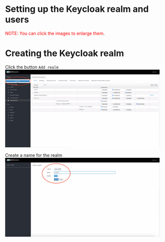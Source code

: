 # Setting up the Keycloak realm and users

<span style="color:red">NOTE: You can click the images to enlarge them</span>.

# Creating the Keycloak realm 

Click the button `Add realm`
<img src="https://github.com/wska/Katakoda-scenarios/blob/main/secure-api-endpoint-using-keycloak/img/1.png?raw=true" width="500">

Create a name for the realm
<img src="https://github.com/wska/Katakoda-scenarios/blob/main/secure-api-endpoint-using-keycloak/img/2.png?raw=true" width="500">

